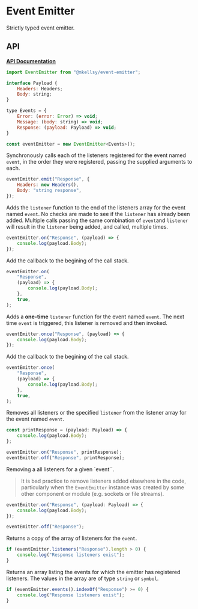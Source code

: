 # Event Emitter

Strictly typed event emitter.

## API

[**API Documentation**](docs/README.md)

```js
import EventEmitter from "@mkellsy/event-emitter";

interface Payload {
    Headers: Headers;
    Body: string;
}

type Events = {
    Error: (error: Error) => void;
    Message: (body: string) => void;
    Response: (payload: Payload) => void;
}

const eventEmitter = new EventEmitter<Events>();
```

Synchronously calls each of the listeners registered for the event named `event`, in the order they were registered, passing the supplied arguments to each.

```js
eventEmitter.emit("Response", {
    Headers: new Headers(),
    Body: "string response",
});
```

Adds the `listener` function to the end of the listeners array for the event named `event`. No checks are made to see if the `listener` has already been added. Multiple calls passing the same combination of `event`and `listener` will result in the `listener` being added, and called, multiple times.

```js
eventEmitter.on("Response", (payload) => {
    console.log(payload.Body);
});
```

Add the callback to the begining of the call stack.

```js
eventEmitter.on(
    "Response",
    (payload) => {
        console.log(payload.Body);
    },
    true,
);
```

Adds a **one-time** `listener` function for the event named `event`. The next time `event` is triggered, this listener is removed and then invoked.

```js
eventEmitter.once("Response", (payload) => {
    console.log(payload.Body);
});
```

Add the callback to the begining of the call stack.

```js
eventEmitter.once(
    "Response",
    (payload) => {
        console.log(payload.Body);
    },
    true,
);
```

Removes all listeners or the specified `listener` from the listener array for the event named `event`.

```js
const printResponse = (payload: Payload) => {
    console.log(payload.Body);
};

eventEmitter.on("Response", printResponse);
eventEmitter.off("Response", printResponse);
```

Removing a all listeners for a given `event``.

> It is bad practice to remove listeners added elsewhere in the code, particularly when the `EventEmitter` instance was created by some other component or module (e.g. sockets or file streams).

```js
eventEmitter.on("Response", (payload: Payload) => {
    console.log(payload.Body);
});

eventEmitter.off("Response");
```

Returns a copy of the array of listeners for the `event`.

```js
if (eventEmitter.listeners("Response").length > 0) {
    console.log("Response listeners exist");
}
```

Returns an array listing the events for which the emitter has registered listeners. The values in the array are of type `string` or `symbol`.

```js
if (eventEmitter.events().indexOf("Response") >= 0) {
    console.log("Response listeners exist");
}
```
